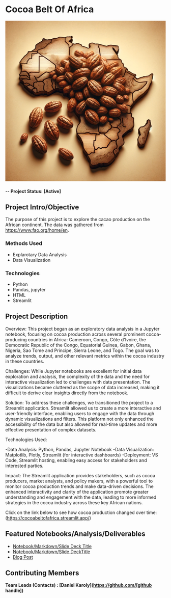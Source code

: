 # Cocoa Belt Of Africa

![Cocoa Belt of Africa](/template_project/reports/img/Africa%20cocoa.webp)




#### -- Project Status: [Active]

## Project Intro/Objective
The purpose of this project is to explore the cacao production on the African continent. The data was gathered from https://www.fao.org/home/en.


### Methods Used
* Explarotary Data Analysis
* Data Visualization
  


### Technologies
* Python
* Pandas, jupyter
* HTML
* Streamlit

## Project Description

Overview:
This project began as an exploratory data analysis in a Jupyter notebook, focusing on cocoa production across several prominent cocoa-producing countries in Africa: Cameroon, Congo, Côte d'Ivoire, the Democratic Republic of the Congo, Equatorial Guinea, Gabon, Ghana, Nigeria, Sao Tome and Principe, Sierra Leone, and Togo. The goal was to analyze trends, output, and other relevant metrics within the cocoa industry in these countries.

Challenges:
While Jupyter notebooks are excellent for initial data exploration and analysis, the complexity of the data and the need for interactive visualization led to challenges with data presentation. The visualizations became cluttered as the scope of data increased, making it difficult to derive clear insights directly from the notebook.

Solution:
To address these challenges, we transitioned the project to a Streamlit application. Streamlit allowed us to create a more interactive and user-friendly interface, enabling users to engage with the data through dynamic visualizations and filters. This platform not only enhanced the accessibility of the data but also allowed for real-time updates and more effective presentation of complex datasets.

Technologies Used:

  -Data Analysis: Python, Pandas, Jupyter Notebook
  -Data Visualization: Matplotlib, Plotly, Streamlit (for interactive dashboards)
  -Deployment: VS Code, Streamlit hosting, enabling easy access for stakeholders and interested parties.

Impact:
The Streamlit application provides stakeholders, such as cocoa producers, market analysts, and policy makers, with a powerful tool to monitor cocoa production trends and make data-driven decisions. The enhanced interactivity and clarity of the application promote greater understanding and engagement with the data, leading to more informed strategies in the cocoa industry across these key African nations.

Click on the link below to see how cocoa production changed over time:
(https://cocoabeltofafrica.streamlit.app/)



## Featured Notebooks/Analysis/Deliverables
* [Notebook/Markdown/Slide Deck Title](link)
* [Notebook/Markdown/Slide DeckTitle](link)
* [Blog Post](link)


## Contributing Members

**Team Leads (Contacts) : [Daniel Karoly](https://github.com/[github handle])**
